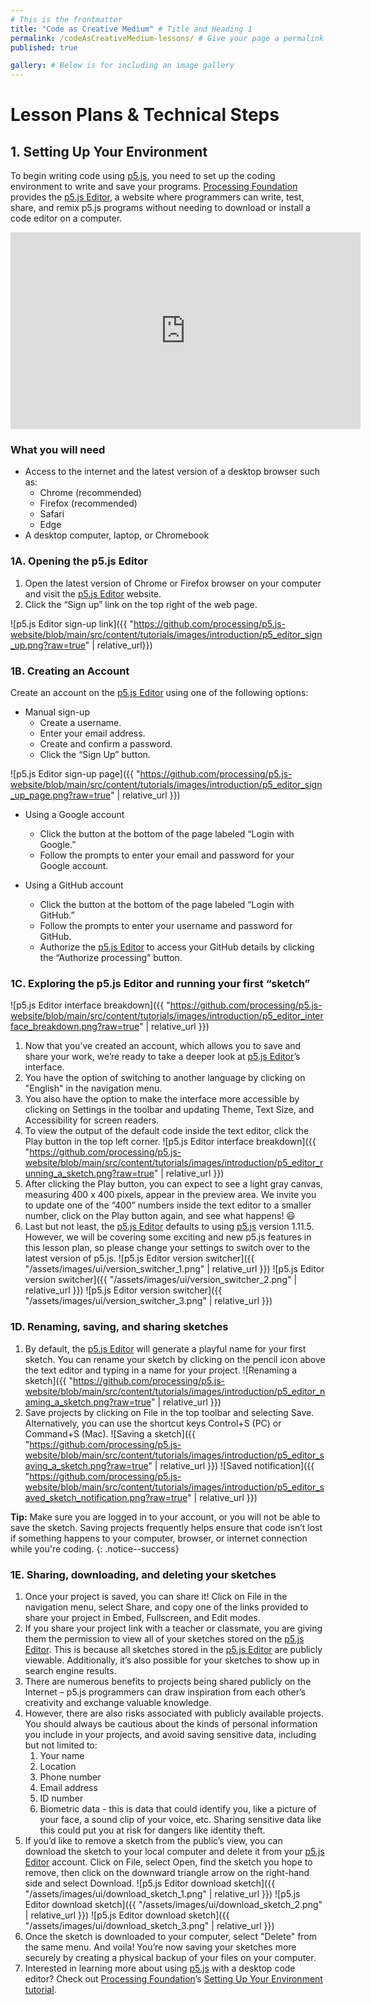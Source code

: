 ```yaml
---
# This is the frontmatter
title: "Code as Creative Medium" # Title and Heading 1
permalink: /codeAsCreativeMedium-lessons/ # Give your page a permalink
published: true

gallery: # Below is for including an image gallery
---
```

# Lesson Plans & Technical Steps
## 1. Setting Up Your Environment

To begin writing code using [p5.js](https://p5js.org/), you need to set up the coding environment to write and save your programs. [Processing Foundation](https://processingfoundation.org/) provides the [p5.js Editor](https://editor.p5js.org/), a website where programmers can write, test, share, and remix p5.js programs without needing to download or install a code editor on a computer. 

<iframe width="560" height="315" src="https://www.youtube.com/embed/MXs1cOlidWs?si=h8uilatDVzeLCl_a" title="YouTube video player" frameborder="0" allow="accelerometer; autoplay; clipboard-write; encrypted-media; gyroscope; picture-in-picture; web-share" referrerpolicy="strict-origin-when-cross-origin" allowfullscreen></iframe>

### What you will need
- Access to the internet and the latest version of a desktop browser such as:
  - Chrome (recommended)
  - Firefox (recommended)
  - Safari
  - Edge
- A desktop computer, laptop, or Chromebook

### 1A. Opening the p5.js Editor
1. Open the latest version of Chrome or Firefox browser on your computer and visit the [p5.js Editor](https://editor.p5js.org/) website. 
1. Click the “Sign up” link on the top right of the web page.

![p5.js Editor sign-up link]({{ "https://github.com/processing/p5.js-website/blob/main/src/content/tutorials/images/introduction/p5_editor_sign_up.png?raw=true" | relative_url}})  

### 1B. Creating an Account
Create an account on the [p5.js Editor](https://editor.p5js.org/) using one of the following options:
- Manual sign-up
  - Create a username.
  - Enter your email address.
  - Create and confirm a password. 
  - Click the “Sign Up” button.

![p5.js Editor sign-up page]({{ "https://github.com/processing/p5.js-website/blob/main/src/content/tutorials/images/introduction/p5_editor_sign_up_page.png?raw=true" | relative_url }}) 

- Using a Google account
  - Click the button at the bottom of the page labeled “Login with Google.” 
  - Follow the prompts to enter your email and password for your Google account. 

- Using a GitHub account
  - Click the button at the bottom of the page labeled “Login with GitHub.” 
  - Follow the prompts to enter your username and password for GitHub.
  - Authorize the [p5.js Editor](https://editor.p5js.org/) to access your GitHub details by clicking the “Authorize processing” button.

### 1C. Exploring the p5.js Editor and running your first “sketch”

  ![p5.js Editor interface breakdown]({{ "https://github.com/processing/p5.js-website/blob/main/src/content/tutorials/images/introduction/p5_editor_interface_breakdown.png?raw=true" | relative_url }}) 

1. Now that you’ve created an account, which allows you to save and share your work, we’re ready to take a deeper look at [p5.js Editor](https://editor.p5js.org/)’s interface.
1. You have the option of switching to another language by clicking on "English" in the navigation menu. 
1. You also have the option to make the interface more accessible by clicking on Settings in the toolbar and updating Theme, Text Size, and Accessibility for screen readers. 
1. To view the output of the default code inside the text editor, click the Play button in the top left corner.    ![p5.js Editor interface breakdown]({{ "https://github.com/processing/p5.js-website/blob/main/src/content/tutorials/images/introduction/p5_editor_running_a_sketch.png?raw=true" | relative_url }}) 
1. After clicking the Play button, you can expect to see a light gray canvas, measuring 400 x 400 pixels, appear in the preview area. We invite you to update one of the “400” numbers inside the text editor to a smaller number, click on the Play button again, and see what happens! 😃
1. Last but not least, the [p5.js Editor](https://editor.p5js.org/) defaults to using [p5.js](https://p5js.org/) version 1.11.5. However, we will be covering some exciting and new p5.js features in this lesson plan, so please change your settings to switch over to the latest version of p5.js.
![p5.js Editor version switcher]({{ "/assets/images/ui/version_switcher_1.png" | relative_url }}) 
![p5.js Editor version switcher]({{ "/assets/images/ui/version_switcher_2.png" | relative_url }}) 
![p5.js Editor version switcher]({{ "/assets/images/ui/version_switcher_3.png" | relative_url }}) 

### 1D. Renaming, saving, and sharing sketches
1. By default, the [p5.js Editor](https://editor.p5js.org/) will generate a playful name for your first sketch. You can rename your sketch by clicking on the pencil icon above the text editor and typing in a name for your project.  ![Renaming a sketch]({{ "https://github.com/processing/p5.js-website/blob/main/src/content/tutorials/images/introduction/p5_editor_naming_a_sketch.png?raw=true" | relative_url }}) 
1. Save projects by clicking on File in the top toolbar and selecting Save. Alternatively, you can use the shortcut keys Control+S (PC) or Command+S (Mac).  ![Saving a sketch]({{ "https://github.com/processing/p5.js-website/blob/main/src/content/tutorials/images/introduction/p5_editor_saving_a_sketch.png?raw=true" | relative_url }})  ![Saved notification]({{ "https://github.com/processing/p5.js-website/blob/main/src/content/tutorials/images/introduction/p5_editor_saved_sketch_notification.png?raw=true" | relative_url }})  

**Tip:** Make sure you are logged in to your account, or you will not be able to save the sketch. Saving projects frequently helps ensure that code isn’t lost if something happens to your computer, browser, or internet connection while you're coding.
{: .notice--success}

### 1E. Sharing, downloading, and deleting your sketches
1. Once your project is saved, you can share it! Click on File in the navigation menu, select Share, and copy one of the links provided to share your project in Embed, Fullscreen, and Edit modes. 
1. If you share your project link with a teacher or classmate, you are giving them the permission to view all of your sketches stored on the [p5.js Editor](https://editor.p5js.org/). This is because all sketches stored in the [p5.js Editor](https://editor.p5js.org/) are publicly viewable. Additionally, it’s also possible for your sketches to show up in search engine results. 
1. There are numerous benefits to projects being shared publicly on the Internet – p5.js programmers can draw inspiration from each other’s creativity and exchange valuable knowledge.
1. However, there are also risks associated with publicly available projects. You should always be cautious about the kinds of personal information you include in your projects, and avoid saving sensitive data, including but not limited to:
    1. Your name
    1. Location
    1. Phone number  
    1. Email address
    1. ID number
    1. Biometric data - this is data that could identify you, like a picture of your face, a sound clip of your voice, etc. Sharing sensitive data like this could put you at risk for dangers like identity theft.
1. If you’d like to remove a sketch from the public’s view, you can download the sketch to your local computer and delete it from your [p5.js Editor](https://editor.p5js.org/) account. Click on File, select Open, find the sketch you hope to remove, then click on the downward triangle arrow on the right-hand side and select Download. 
![p5.js Editor download sketch]({{ "/assets/images/ui/download_sketch_1.png" | relative_url }}) 
![p5.js Editor download sketch]({{ "/assets/images/ui/download_sketch_2.png" | relative_url }}) 
![p5.js Editor download sketch]({{ "/assets/images/ui/download_sketch_3.png" | relative_url }}) 
1. Once the sketch is downloaded to your computer, select "Delete" from the same menu. And voila! You’re now saving your sketches more securely by creating a physical backup of your files on your computer.
1. Interested in learning more about using [p5.js](https://p5js.org/) with a desktop code editor? Check out [Processing Foundation](https://processingfoundation.org/)’s [Setting Up Your Environment tutorial](https://p5js.org/tutorials/setting-up-your-environment/).